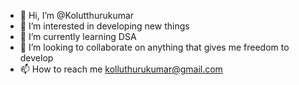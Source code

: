 - 👋 Hi, I’m @Kolutthurukumar
- 👀 I’m interested in developing new things 
- 🌱 I’m currently learning DSA
- 💞️ I’m looking to collaborate on anything that gives me freedom to develop 
- 📫 How to reach me kolluthurukumar@gmail.com

<!---
Kolutthurukumar/Kolutthurukumar is a ✨ special ✨ repository because its `README.md` (this file) appears on your GitHub profile.
You can click the Preview link to take a look at your changes.
--->
